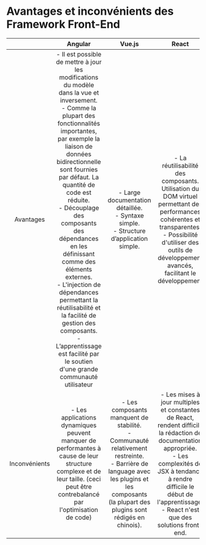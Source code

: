 # Avantages et inconvénients des Framework Front-End

|               |                                                                                                                                                                                                                                                                                Angular                                                                                                                                                                                                                                                                                 |                                                                                                Vue.js                                                                                                 |                                                                                                                            React                                                                                                                            |
| :-----------: | :--------------------------------------------------------------------------------------------------------------------------------------------------------------------------------------------------------------------------------------------------------------------------------------------------------------------------------------------------------------------------------------------------------------------------------------------------------------------------------------------------------------------------------------------------------------------: | :---------------------------------------------------------------------------------------------------------------------------------------------------------------------------------------------------: | :---------------------------------------------------------------------------------------------------------------------------------------------------------------------------------------------------------------------------------------------------------: |
|   Avantages   | - Il est possible de mettre à jour les modifications du modèle dans la vue et inversement.<br />- Comme la plupart des fonctionnalités importantes, par exemple la liaison de données bidirectionnelle sont fournies par défaut. La quantité de code est réduite.<br /> - Découplage des composants des dépendances en les définissant comme des éléments externes.<br /> - L'injection de dépendances permettant la réutilisabilité et la facilité de gestion des composants.<br /> - L’apprentissage est facilité par le soutien d'une grande communauté utilisateur |                                                   - Large documentation détaillée.<br /> - Syntaxe simple.<br /> - Structure d’application simple.                                                    |               - La réutilisabilité des composants.<br /> Utilisation du DOM virtuel permettant des performances cohérentes et transparentes.<br /> - Possibilité d'utiliser des outils de développement avancés, facilitant le développement                |
| Inconvénients |                                                                                                                                                                                             - Les applications dynamiques peuvent manquer de performantes à cause de leur structure complexe et de leur taille. (ceci peut être contrebalancé par l'optimisation de code)                                                                                                                                                                                              | - Les composants manquent de stabilité.<br /> - Communauté relativement restreinte.<br /> - Barrière de language avec les plugins et les composants (la plupart des plugins sont rédigés en chinois). | - Les mises à jour multiples et constantes de React, rendent difficile la rédaction de documentation appropriée.<br /> - Les complexités de JSX à tendance à rendre difficile le début de l'apprentissage.<br /> - React n'est que des solutions front-end. |
